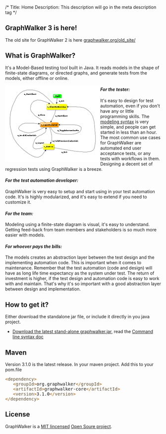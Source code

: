 /*
Title: Home
Description: This description will go in the meta description tag
*/

## GraphWalker 3 is here!
The old site for GraphWalker 2 is here <a href="http://graphwalker.org/old_site/">graphwalker.org/old_site/</a>

## What is GraphWalker?

It's a Model-Based testing tool built in Java. It reads models in the shape of finite-state diagrams, or directed graphs, and generate tests from the models, either offline or online.

<img src="/content/images/Login-small.png" alt="Model" align="left">

#### *For the tester:*
It's easy to design for test automation, even if you don't have any or little programming skills. The [modeling syntax](/docs/gw_model_syntax) is very simple, and people can get started in less than an hour. The most common use cases for GraphWalker are automated end user acceptance tests, or any tests with workflows in them. Designing a decent set of regression tests using GraphWalker is a breeze.

#### *For the test automation developer:*
GraphWalker is very easy to setup and start using in your test automation code. It's is highly modularized, and it's easy to extend if you need to customize it.

#### *For the team:*
Modeling using a finite-state diagram is visual, it's easy to understand. Getting feed-back from team members and stakeholders is so much more easier with models.

#### *For whoever pays the bills:*
The models creates an abstraction layer between the test design and the implementing automation code. This is important when it comes to maintenance. Remember that the test automation (code and design) will have as long life time expectancy as the system under test. The return of investment is higher, if the test design and automation code is easy to work with and maintain. That's why it's so important with a good abstraction layer between design and implementation.

## How to get it?
Either download the standalone jar file, or include it directly in you java project.

* [Download the latest stand-alone graphwalker.jar](/archive/graphwalker.jar), read the [Command line syntax doc](/docs/command_line_syntax)

## Maven
Version 3.1.0 is the latest release. In your maven project. Add this to your pom.file

<pre>
<span style='color:#a65700; '>&lt;</span><span style='color:#5f5035; '>dependency</span><span style='color:#a65700; '>></span>
   <span style='color:#a65700; '>&lt;</span><span style='color:#5f5035; '>groupId</span><span style='color:#a65700; '>></span>org.graphwalker<span style='color:#a65700; '>&lt;/</span><span style='color:#5f5035; '>groupId</span><span style='color:#a65700; '>></span>
   <span style='color:#a65700; '>&lt;</span><span style='color:#5f5035; '>artifactId</span><span style='color:#a65700; '>></span>graphwalker-core<span style='color:#a65700; '>&lt;/</span><span style='color:#5f5035; '>artifactId</span><span style='color:#a65700; '>></span>
   <span style='color:#a65700; '>&lt;</span><span style='color:#5f5035; '>version</span><span style='color:#a65700; '>></span>3.1.0<span style='color:#a65700; '>&lt;/</span><span style='color:#5f5035; '>version</span><span style='color:#a65700; '>></span>
<span style='color:#a65700; '>&lt;/</span><span style='color:#5f5035; '>dependency</span><span style='color:#a65700; '>></span>
</pre>

## License

GraphWalker is a <a href="http://opensource.org/licenses/MIT">MIT lincensed</a> <a href="http://opensource.org">Open Soure project</a>.

